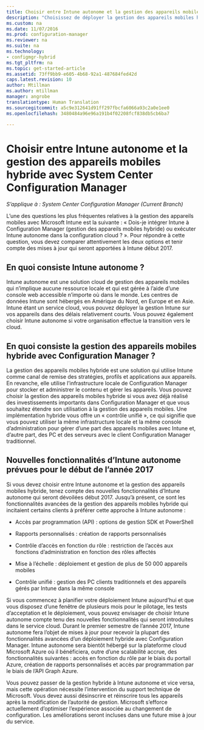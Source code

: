 ```yaml
---
title: Choisir entre Intune autonome et la gestion des appareils mobiles hybride | Microsoft Docs
description: "Choisissez de déployer la gestion des appareils mobiles hybride avec Intune et Configuration Manager ou d’exécuter Intune de façon autonome."
ms.custom: na
ms.date: 11/07/2016
ms.prod: configuration-manager
ms.reviewer: na
ms.suite: na
ms.technology:
- configmgr-hybrid
ms.tgt_pltfrm: na
ms.topic: get-started-article
ms.assetid: 73ff9bb9-e605-4b68-92a1-487684fed42d
caps.latest.revision: 10
author: Mtillman
ms.author: mtillman
manager: angrobe
translationtype: Human Translation
ms.sourcegitcommit: a5c9e312641d91ff297fbcfa6066a93c2a0e1ee0
ms.openlocfilehash: 3480484a96e96a191b4f02208fcf838db5cb6ba7

---
```

# <a name="choose-between-microsoft-intune-standalone-and-hybrid-mobile-device-management-with-system-center-configuration-manager"></a>Choisir entre Intune autonome et la gestion des appareils mobiles hybride avec System Center Configuration Manager

*S’applique à : System Center Configuration Manager (Current Branch)*

L’une des questions les plus fréquentes relatives à la gestion des appareils mobiles avec Microsoft Intune est la suivante : « Dois-je intégrer Intune à Configuration Manager (gestion des appareils mobiles hybride) ou exécuter Intune autonome dans la configuration cloud ? ». Pour répondre à cette question, vous devez comparer attentivement les deux options et tenir compte des mises à jour qui seront apportées à Intune début 2017.

## <a name="what-is-intune-standalone"></a>En quoi consiste Intune autonome ?

Intune autonome est une solution cloud de gestion des appareils mobiles qui n’implique aucune ressource locale et qui est gérée à l’aide d’une console web accessible n’importe où dans le monde. Les centres de données Intune sont hébergés en Amérique du Nord, en Europe et en Asie. Intune étant un service cloud, vous pouvez déployer la gestion Intune sur vos appareils dans des délais relativement courts. Vous pouvez également choisir Intune autonome si votre organisation effectue la transition vers le cloud.

## <a name="what-is-hybrid-mdm-with-configuration-manager"></a>En quoi consiste la gestion des appareils mobiles hybride avec Configuration Manager ?

La gestion des appareils mobiles hybride est une solution qui utilise Intune comme canal de remise des stratégies, profils et applications aux appareils. En revanche, elle utilise l’infrastructure locale de Configuration Manager pour stocker et administrer le contenu et gérer les appareils. Vous pouvez choisir la gestion des appareils mobiles hybride si vous avez déjà réalisé des investissements importants dans Configuration Manager et que vous souhaitez étendre son utilisation à la gestion des appareils mobiles. Une implémentation hybride vous offre un « contrôle unifié », ce qui signifie que vous pouvez utiliser la même infrastructure locale et la même console d’administration pour gérer d’une part des appareils mobiles avec Intune et, d’autre part, des PC et des serveurs avec le client Configuration Manager traditionnel.

## <a name="whats-coming-to-intune-standalone-in-early-2017"></a>Nouvelles fonctionnalités d’Intune autonome prévues pour le début de l’année 2017

Si vous devez choisir entre Intune autonome et la gestion des appareils mobiles hybride, tenez compte des nouvelles fonctionnalités d’Intune autonome qui seront dévoilées début 2017. Jusqu’à présent, ce sont les fonctionnalités avancées de la gestion des appareils mobiles hybride qui incitaient certains clients à préférer cette approche à Intune autonome :

-   Accès par programmation (API) : options de gestion SDK et PowerShell

-   Rapports personnalisés : création de rapports personnalisés

-   Contrôle d’accès en fonction du rôle : restriction de l’accès aux fonctions d’administration en fonction des rôles affectés

-   Mise à l’échelle : déploiement et gestion de plus de 50 000 appareils mobiles

-   Contrôle unifié : gestion des PC clients traditionnels et des appareils gérés par Intune dans la même console

Si vous commencez à planifier votre déploiement Intune aujourd’hui et que vous disposez d’une fenêtre de plusieurs mois pour le pilotage, les tests d’acceptation et le déploiement, vous pouvez envisager de choisir Intune autonome compte tenu des nouvelles fonctionnalités qui seront introduites dans le service cloud. Durant le premier semestre de l’année 2017, Intune autonome fera l’objet de mises à jour pour recevoir la plupart des fonctionnalités avancées d’un déploiement hybride avec Configuration Manager. Intune autonome sera bientôt hébergé sur la plateforme cloud Microsoft Azure où il bénéficiera, outre d’une scalabilité accrue, des fonctionnalités suivantes : accès en fonction du rôle par le biais du portail Azure, création de rapports personnalisés et accès par programmation par le biais de l’API Graph Azure.

Vous pouvez passer de la gestion hybride à Intune autonome et vice versa, mais cette opération nécessite l’intervention du support technique de Microsoft. Vous devez aussi désinscrire et réinscrire tous les appareils après la modification de l’autorité de gestion.  Microsoft s’efforce actuellement d’optimiser l’expérience associée au changement de configuration. Les améliorations seront incluses dans une future mise à jour du service.



<!--HONumber=Dec16_HO3-->


